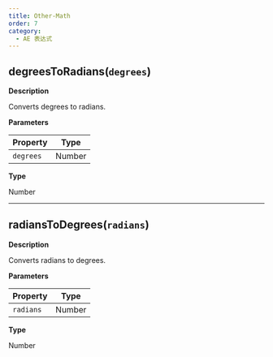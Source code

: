 ```yaml
---
title: Other-Math
order: 7
category:
  - AE 表达式
---
```


## degreesToRadians(`degrees`)

**Description**

Converts degrees to radians.

**Parameters**

| Property  | Type   |
| --------- | ------ |
| `degrees` | Number |

**Type**

Number

---

## radiansToDegrees(`radians`)

**Description**

Converts radians to degrees.

**Parameters**

| Property  | Type   |
| --------- | ------ |
| `radians` | Number |

**Type**

Number

